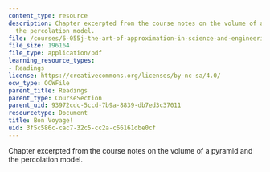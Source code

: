 ```yaml
---
content_type: resource
description: Chapter excerpted from the course notes on the volume of a pyramid and
  the percolation model.
file: /courses/6-055j-the-art-of-approximation-in-science-and-engineering-spring-2008/3f5c586ccac732c5cc2ac66161dbe0cf_apr07.pdf
file_size: 196164
file_type: application/pdf
learning_resource_types:
- Readings
license: https://creativecommons.org/licenses/by-nc-sa/4.0/
ocw_type: OCWFile
parent_title: Readings
parent_type: CourseSection
parent_uid: 93972cdc-5ccd-7b9a-8839-db7ed3c37011
resourcetype: Document
title: Bon Voyage!
uid: 3f5c586c-cac7-32c5-cc2a-c66161dbe0cf
---
```

Chapter excerpted from the course notes on the volume of a pyramid and the percolation model.